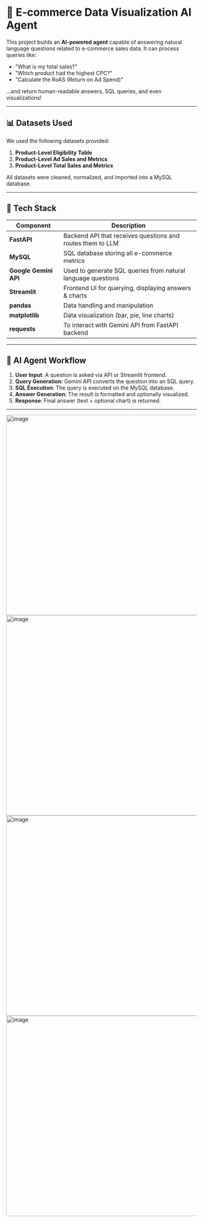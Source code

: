 # 🛒 E-commerce Data Visualization AI Agent

This project builds an **AI-powered agent** capable of answering natural language questions related to e-commerce sales data. It can process queries like:

- "What is my total sales?"
- "Which product had the highest CPC?"
- "Calculate the RoAS (Return on Ad Spend)"

…and return human-readable answers, SQL queries, and even visualizations!

---

## 📊 Datasets Used

We used the following datasets provided:

1. **Product-Level Eligibility Table**
2. **Product-Level Ad Sales and Metrics**
3. **Product-Level Total Sales and Metrics**

All datasets were cleaned, normalized, and imported into a MySQL database.

---

## 🚀 Tech Stack

| Component        | Description                                                   |
|------------------|---------------------------------------------------------------|
| **FastAPI**      | Backend API that receives questions and routes them to LLM     |
| **MySQL**        | SQL database storing all e-commerce metrics                    |
| **Google Gemini API** | Used to generate SQL queries from natural language questions |
| **Streamlit**    | Frontend UI for querying, displaying answers & charts          |
| **pandas**       | Data handling and manipulation                                 |
| **matplotlib**   | Data visualization (bar, pie, line charts)                     |
| **requests**     | To interact with Gemini API from FastAPI backend               |

---

## 🧠 AI Agent Workflow

1. **User Input**: A question is asked via API or Streamlit frontend.
2. **Query Generation**: Gemini API converts the question into an SQL query.
3. **SQL Execution**: The query is executed on the MySQL database.
4. **Answer Generation**: The result is formatted and optionally visualized.
5. **Response**: Final answer (text + optional chart) is returned.

---

<img width="940" height="529" alt="image" src="https://github.com/user-attachments/assets/0ea2a360-3298-4f24-a6a8-f98b944d91d9" />
<img width="940" height="529" alt="image" src="https://github.com/user-attachments/assets/74c3507d-e2b6-41ea-8837-cffc280fb1ea" />
<img width="940" height="529" alt="image" src="https://github.com/user-attachments/assets/7952a0fc-1dba-4bb3-aab2-9599fb6802f0" />
<img width="940" height="529" alt="image" src="https://github.com/user-attachments/assets/a37f7cac-0471-4c03-9150-0b18009fd5f8" />






